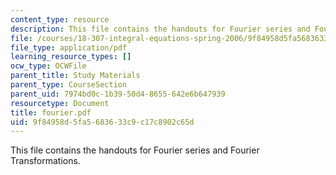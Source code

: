 ```yaml
---
content_type: resource
description: This file contains the handouts for Fourier series and Fourier Transformations.
file: /courses/18-307-integral-equations-spring-2006/9f84958d5fa5683633c9c17c8902c65d_fourier.pdf
file_type: application/pdf
learning_resource_types: []
ocw_type: OCWFile
parent_title: Study Materials
parent_type: CourseSection
parent_uid: 7974bd0c-1b39-50d4-8655-642e6b647939
resourcetype: Document
title: fourier.pdf
uid: 9f84958d-5fa5-6836-33c9-c17c8902c65d
---
```

This file contains the handouts for Fourier series and Fourier Transformations.

